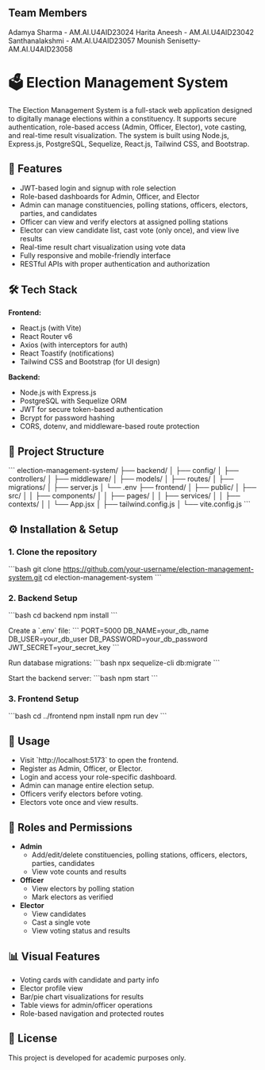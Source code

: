 ## Team Members
Adamya Sharma    - AM.AI.U4AID23024 
Harita Aneesh    - AM.AI.U4AID23042       
Santhanalakshmi  - AM.AI.U4AID23057 
Mounish Senisetty- AM.AI.U4AID23058 


# 🗳️ Election Management System

The Election Management System is a full-stack web application designed to digitally manage elections within a constituency. It supports secure authentication, role-based access (Admin, Officer, Elector), vote casting, and real-time result visualization. The system is built using Node.js, Express.js, PostgreSQL, Sequelize, React.js, Tailwind CSS, and Bootstrap.

## 📌 Features

- JWT-based login and signup with role selection
- Role-based dashboards for Admin, Officer, and Elector
- Admin can manage constituencies, polling stations, officers, electors, parties, and candidates
- Officer can view and verify electors at assigned polling stations
- Elector can view candidate list, cast vote (only once), and view live results
- Real-time result chart visualization using vote data
- Fully responsive and mobile-friendly interface
- RESTful APIs with proper authentication and authorization

## 🛠️ Tech Stack

**Frontend:**
- React.js (with Vite)
- React Router v6
- Axios (with interceptors for auth)
- React Toastify (notifications)
- Tailwind CSS and Bootstrap (for UI design)

**Backend:**
- Node.js with Express.js
- PostgreSQL with Sequelize ORM
- JWT for secure token-based authentication
- Bcrypt for password hashing
- CORS, dotenv, and middleware-based route protection

## 📁 Project Structure

\`\`\`
election-management-system/
├── backend/
│   ├── config/
│   ├── controllers/
│   ├── middleware/
│   ├── models/
│   ├── routes/
│   ├── migrations/
│   ├── server.js
│   └── .env
├── frontend/
│   ├── public/
│   ├── src/
│   │   ├── components/
│   │   ├── pages/
│   │   ├── services/
│   │   ├── contexts/
│   │   └── App.jsx
│   ├── tailwind.config.js
│   └── vite.config.js
\`\`\`

## ⚙️ Installation & Setup

### 1. Clone the repository
\`\`\`bash
git clone https://github.com/your-username/election-management-system.git
cd election-management-system
\`\`\`

### 2. Backend Setup
\`\`\`bash
cd backend
npm install
\`\`\`

Create a \`.env\` file:
\`\`\`
PORT=5000
DB_NAME=your_db_name
DB_USER=your_db_user
DB_PASSWORD=your_db_password
JWT_SECRET=your_secret_key
\`\`\`

Run database migrations:
\`\`\`bash
npx sequelize-cli db:migrate
\`\`\`

Start the backend server:
\`\`\`bash
npm start
\`\`\`

### 3. Frontend Setup
\`\`\`bash
cd ../frontend
npm install
npm run dev
\`\`\`

## 🚀 Usage

- Visit \`http://localhost:5173\` to open the frontend.
- Register as Admin, Officer, or Elector.
- Login and access your role-specific dashboard.
- Admin can manage entire election setup.
- Officers verify electors before voting.
- Electors vote once and view results.

## 🔐 Roles and Permissions

- **Admin**
  - Add/edit/delete constituencies, polling stations, officers, electors, parties, candidates
  - View vote counts and results
- **Officer**
  - View electors by polling station
  - Mark electors as verified
- **Elector**
  - View candidates
  - Cast a single vote
  - View voting status and results

## 📊 Visual Features

- Voting cards with candidate and party info
- Elector profile view
- Bar/pie chart visualizations for results
- Table views for admin/officer operations
- Role-based navigation and protected routes

## 📄 License

This project is developed for academic purposes only.


